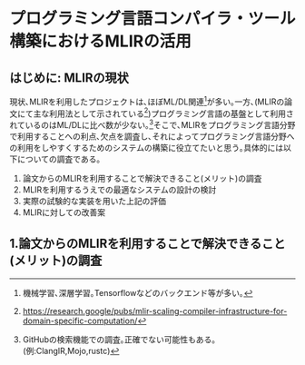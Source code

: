 # プログラミング言語コンパイラ・ツール構築におけるMLIRの活用

## はじめに: MLIRの現状

現状､MLIRを利用したプロジェクトは､ほぼML/DL関連[^1-1]が多い｡一方､(MLIRの論文にて主な利用法として示されている[^1-2])プログラミング言語の基盤として利用されているのはML/DLに比べ数が少ない｡[^1-3]そこで､MLIRをプログラミング言語分野で利用することへの利点､欠点を調査し､それによってプログラミング言語分野への利用をしやすくするためのシステムの構築に役立てたいと思う｡具体的には以下についての調査である｡
1. 論文からのMLIRを利用することで解決できること(メリット)の調査
2. MLIRを利用するうえでの最適なシステムの設計の検討
3. 実際の試験的な実装を用いた上記の評価
4. MLIRに対しての改善案

## 1.論文からのMLIRを利用することで解決できること(メリット)の調査





<!-- 注釈 -->

[^1-1]: 機械学習､深層学習｡Tensorflowなどのバックエンド等が多い｡

[^1-2]:https://research.google/pubs/mlir-scaling-compiler-infrastructure-for-domain-specific-computation/

[^1-3]: GitHubの検索機能での調査｡正確でない可能性もある｡(例:ClangIR,Mojo,rustc)